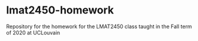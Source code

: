 # lmat2450-homework
Repository for the homework for the LMAT2450 class taught in the Fall term of 2020 at UCLouvain
